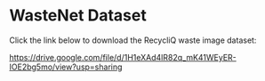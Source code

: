 # WasteNet Dataset

Click the link below to download the RecycliQ waste image dataset: 

https://drive.google.com/file/d/1H1eXAd4lR82q_mK41WEyER-IOE2bg5mo/view?usp=sharing

